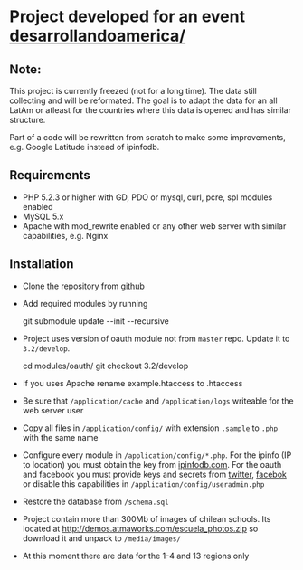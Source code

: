 # Project developed for an event [desarrollandoamerica/](http://desarrollandoamerica.org/)

## Note:

This project is currently freezed (not for a long time). The data still collecting and will be reformated. The goal is to adapt the data for an all LatAm or atleast for the countries where this data is opened and has similar structure.

Part of a code will be rewritten from scratch to make some improvements, e.g. Google Latitude instead of ipinfodb.

## Requirements

* PHP 5.2.3 or higher with GD, PDO or mysql, curl, pcre, spl modules enabled
* MySQL 5.x
* Apache with mod_rewrite enabled or any other web server with similar capabilities, e.g. Nginx

## Installation

* Clone the repository from [github](https://github.com/desarrollandoAmericaLatina/escuela-popular)
* Add required modules by running 

    git submodule update --init --recursive

* Project uses version of oauth module not from `master` repo. Update it to `3.2/develop`.

    cd modules/oauth/
    git checkout 3.2/develop

* If you uses Apache rename example.htaccess to .htaccess
* Be sure that `/application/cache` and `/application/logs` writeable for the web server user
* Copy all files in `/application/config/` with extension `.sample` to `.php` with the same name
* Configure every module in `/application/config/*.php`. For the ipinfo (IP to location) you must obtain the key from [ipinfodb.com](http://ipinfodb.com/account.php). For the oauth and facebook you must provide keys and secrets from [twitter](https://dev.twitter.com/apps), [facebok](https://developers.facebook.com/apps) or disable this capabilities in `/application/config/useradmin.php`
* Restore the database from `/schema.sql`
* Project contain more than 300Mb of images of chilean schools. Its located at http://demos.atmaworks.com/escuela_photos.zip so download it and unpack to `/media/images/`
* At this moment there are data for the 1-4 and 13 regions only
